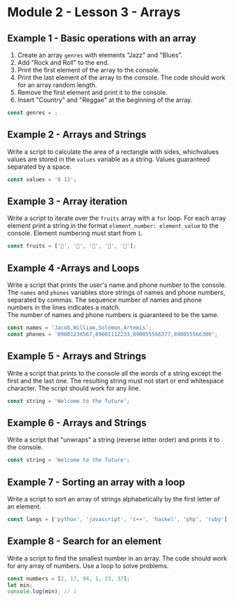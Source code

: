 # Module 2 - Lesson 3 - Arrays

## Example 1 - Basic operations with an array

1. Create an array `genres` with elements "Jazz" and "Blues".
2. Add "Rock and Roll" to the end.
3. Print the first element of the array to the console.
4. Print the last element of the array to the console. The code should work for an array
   random length.
5. Remove the first element and print it to the console.
6. Insert "Country" and "Reggae" at the beginning of the array.

```js
const genres = ;
```

## Example 2 - Arrays and Strings

Write a script to calculate the area of a rectangle with sides, whichvalues
values are stored in the `values` variable as a string. Values guaranteed
separated by a space.

```js
const values = '8 11';
```

## Example 3 - Array iteration

Write a script to iterate over the `fruits` array with a `for` loop. For each array element
print a string in the format `element_number: element_value` to the console.
Element numbering must start from `1`.

```js
const fruits = ['🍎', '🍇', '🍑', '🍌', '🍋'];
```

## Example 4 -Arrays and Loops

Write a script that prints the user's name and phone number to the console.
The `names` and `phones` variables store strings of names and phone numbers,
separated by commas. The sequence number of names and phone numbers in the lines indicates a match.  
 The number of names and phone numbers is guaranteed to be the same.

```js
const names = 'Jacob,William,Solomon,Artemis';
const phones = '89001234567,89001112233,890055566377,890055566300';
```

## Example 5 - Arrays and Strings

Write a script that prints to the console all the words of a string except the first and
the last one. The resulting string must not start or end
whitespace character. The script should work for any line.

```js
const string = 'Welcome to the future';
```

## Example 6 - Arrays and Strings

Write a script that "unwraps" a string (reverse letter order) and prints
it to the console.

```js
const string = 'Welcome to the future';
```

## Example 7 - Sorting an array with a loop

Write a script to sort an array of strings alphabetically by the first letter
of an element.

```js
const langs = ['python', 'javascript', 'c++', 'haskel', 'php', 'ruby'];
```

## Example 8 - Search for an element

Write a script to find the smallest number in an array. The code should work
for any array of numbers. Use a loop to solve problems.

```js
const numbers = [2, 17, 94, 1, 23, 37];
let min;
console.log(min); // 1
```
